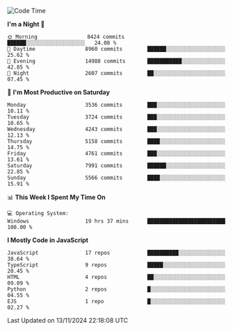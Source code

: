 <!--START_SECTION:waka-->
![Code Time](http://img.shields.io/badge/Code%20Time-3%2C348%20hrs%2031%20mins-blue)

**I'm a Night 🦉** 

```text
🌞 Morning                8424 commits        ██████░░░░░░░░░░░░░░░░░░░   24.08 % 
🌆 Daytime                8960 commits        ██████░░░░░░░░░░░░░░░░░░░   25.62 % 
🌃 Evening                14988 commits       ███████████░░░░░░░░░░░░░░   42.85 % 
🌙 Night                  2607 commits        ██░░░░░░░░░░░░░░░░░░░░░░░   07.45 % 
```
📅 **I'm Most Productive on Saturday** 

```text
Monday                   3536 commits        ███░░░░░░░░░░░░░░░░░░░░░░   10.11 % 
Tuesday                  3724 commits        ███░░░░░░░░░░░░░░░░░░░░░░   10.65 % 
Wednesday                4243 commits        ███░░░░░░░░░░░░░░░░░░░░░░   12.13 % 
Thursday                 5158 commits        ████░░░░░░░░░░░░░░░░░░░░░   14.75 % 
Friday                   4761 commits        ███░░░░░░░░░░░░░░░░░░░░░░   13.61 % 
Saturday                 7991 commits        ██████░░░░░░░░░░░░░░░░░░░   22.85 % 
Sunday                   5566 commits        ████░░░░░░░░░░░░░░░░░░░░░   15.91 % 
```


📊 **This Week I Spent My Time On** 

```text
💻 Operating System: 
Windows                  19 hrs 37 mins      █████████████████████████   100.00 % 
```

**I Mostly Code in JavaScript** 

```text
JavaScript               17 repos            ██████████░░░░░░░░░░░░░░░   38.64 % 
TypeScript               9 repos             █████░░░░░░░░░░░░░░░░░░░░   20.45 % 
HTML                     4 repos             ██░░░░░░░░░░░░░░░░░░░░░░░   09.09 % 
Python                   2 repos             █░░░░░░░░░░░░░░░░░░░░░░░░   04.55 % 
EJS                      1 repo              █░░░░░░░░░░░░░░░░░░░░░░░░   02.27 % 
```




 Last Updated on 13/11/2024 22:18:08 UTC
<!--END_SECTION:waka-->

<!--
**likaiqiang/likaiqiang** is a ✨ _special_ ✨ repository because its `README.md` (this file) appears on your GitHub profile.

Here are some ideas to get you started:

- 🔭 I’m currently working on ...
- 🌱 I’m currently learning ...
- 👯 I’m looking to collaborate on ...
- 🤔 I’m looking for help with ...
- 💬 Ask me about ...
- 📫 How to reach me: ...
- 😄 Pronouns: ...
- ⚡ Fun fact: ...
-->
